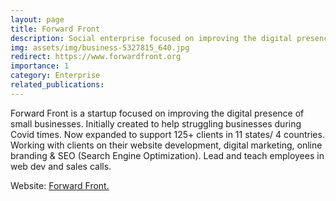 ```yaml
---
layout: page
title: Forward Front
description: Social enterprise focused on improving the digital presence of small businesses. Initially created to help struggling businesses during Covid times. Now expanded to support 125+ clients in 11 states/ 4 countries. Working with clients on their website development, digital marketing, online branding & SEO (Search Engine Optimization). 
img: assets/img/business-5327815_640.jpg
redirect: https://www.forwardfront.org
importance: 1
category: Enterprise
related_publications:
---
```


Forward Front is a startup focused on improving the digital presence of small businesses. Initially created to help struggling businesses during Covid times. Now expanded to support 125+ clients in 11 states/ 4 countries. Working with clients on their website development, digital marketing, online branding & SEO (Search Engine Optimization). Lead and teach employees in web dev and sales calls. 

Website: <a href="https://www.forwardfront.org"> Forward Front.</a>
